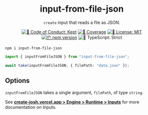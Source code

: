 <h1 align="center">input-from-file-json</h1>

<p align="center"><code>create</code> input that reads a file as JSON.</p>

<p align="center">
	<a href="https://github.com/JoshuaKGoldberg/input-from-file-json/blob/main/.github/CODE_OF_CONDUCT.md" target="_blank"><img alt="🤝 Code of Conduct: Kept" src="https://img.shields.io/badge/%F0%9F%A4%9D_code_of_conduct-kept-21bb42" /></a>
	<a href="https://codecov.io/gh/JoshuaKGoldberg/input-from-file-json" target="_blank"><img alt="🧪 Coverage" src="https://img.shields.io/codecov/c/github/JoshuaKGoldberg/input-from-file-json?label=%F0%9F%A7%AA%20coverage" /></a>
	<a href="https://github.com/JoshuaKGoldberg/input-from-file-json/blob/main/LICENSE.md" target="_blank"><img alt="📝 License: MIT" src="https://img.shields.io/badge/%F0%9F%93%9D_license-MIT-21bb42.svg"></a>
	<a href="http://npmjs.com/package/input-from-file-json"><img alt="📦 npm version" src="https://img.shields.io/npm/v/input-from-file-json?color=21bb42&label=%F0%9F%93%A6%20npm" /></a>
	<img alt="💪 TypeScript: Strict" src="https://img.shields.io/badge/%F0%9F%92%AA_typescript-strict-21bb42.svg" />
</p>

```shell
npm i input-from-file-json
```

```ts
import { inputFromFileJSON } from "input-from-file-json";

await take(inputFromFileJSON, { filePath: "data.json" });
```

## Options

`inputFromFileJSON` takes a single argument, `filePath`, of type `string`.

See **[create-josh.vercel.app > Engine > Runtime > Inputs](https://create-josh.vercel.app/engine/runtime/inputs)** for more documentation on Inputs.
